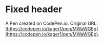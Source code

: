# Fixed header

A Pen created on CodePen.io. Original URL: [https://codepen.io/kager1/pen/MWaWGEp](https://codepen.io/kager1/pen/MWaWGEp).


